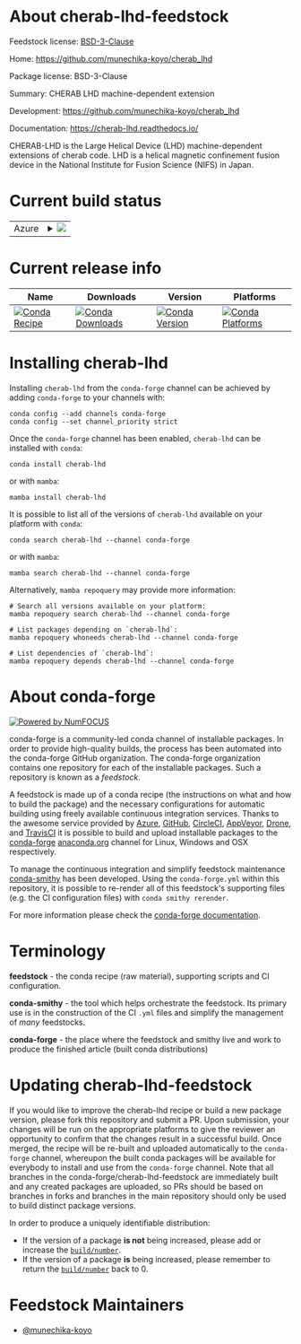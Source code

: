 About cherab-lhd-feedstock
==========================

Feedstock license: [BSD-3-Clause](https://github.com/conda-forge/cherab-lhd-feedstock/blob/main/LICENSE.txt)

Home: https://github.com/munechika-koyo/cherab_lhd

Package license: BSD-3-Clause

Summary: CHERAB LHD machine-dependent extension

Development: https://github.com/munechika-koyo/cherab_lhd

Documentation: https://cherab-lhd.readthedocs.io/

CHERAB-LHD is the Large Helical Device (LHD) machine-dependent extensions of cherab code.
LHD is a helical magnetic confinement fusion device in the National Institute for Fusion Science (NIFS) in Japan.

Current build status
====================


<table>
    
  <tr>
    <td>Azure</td>
    <td>
      <details>
        <summary>
          <a href="https://dev.azure.com/conda-forge/feedstock-builds/_build/latest?definitionId=25084&branchName=main">
            <img src="https://dev.azure.com/conda-forge/feedstock-builds/_apis/build/status/cherab-lhd-feedstock?branchName=main">
          </a>
        </summary>
        <table>
          <thead><tr><th>Variant</th><th>Status</th></tr></thead>
          <tbody><tr>
              <td>linux_64_numpy1.22python3.10.____cpython</td>
              <td>
                <a href="https://dev.azure.com/conda-forge/feedstock-builds/_build/latest?definitionId=25084&branchName=main">
                  <img src="https://dev.azure.com/conda-forge/feedstock-builds/_apis/build/status/cherab-lhd-feedstock?branchName=main&jobName=linux&configuration=linux%20linux_64_numpy1.22python3.10.____cpython" alt="variant">
                </a>
              </td>
            </tr><tr>
              <td>linux_64_numpy1.23python3.11.____cpython</td>
              <td>
                <a href="https://dev.azure.com/conda-forge/feedstock-builds/_build/latest?definitionId=25084&branchName=main">
                  <img src="https://dev.azure.com/conda-forge/feedstock-builds/_apis/build/status/cherab-lhd-feedstock?branchName=main&jobName=linux&configuration=linux%20linux_64_numpy1.23python3.11.____cpython" alt="variant">
                </a>
              </td>
            </tr><tr>
              <td>linux_64_numpy1.26python3.12.____cpython</td>
              <td>
                <a href="https://dev.azure.com/conda-forge/feedstock-builds/_build/latest?definitionId=25084&branchName=main">
                  <img src="https://dev.azure.com/conda-forge/feedstock-builds/_apis/build/status/cherab-lhd-feedstock?branchName=main&jobName=linux&configuration=linux%20linux_64_numpy1.26python3.12.____cpython" alt="variant">
                </a>
              </td>
            </tr><tr>
              <td>osx_64_numpy1.22python3.10.____cpython</td>
              <td>
                <a href="https://dev.azure.com/conda-forge/feedstock-builds/_build/latest?definitionId=25084&branchName=main">
                  <img src="https://dev.azure.com/conda-forge/feedstock-builds/_apis/build/status/cherab-lhd-feedstock?branchName=main&jobName=osx&configuration=osx%20osx_64_numpy1.22python3.10.____cpython" alt="variant">
                </a>
              </td>
            </tr><tr>
              <td>osx_64_numpy1.23python3.11.____cpython</td>
              <td>
                <a href="https://dev.azure.com/conda-forge/feedstock-builds/_build/latest?definitionId=25084&branchName=main">
                  <img src="https://dev.azure.com/conda-forge/feedstock-builds/_apis/build/status/cherab-lhd-feedstock?branchName=main&jobName=osx&configuration=osx%20osx_64_numpy1.23python3.11.____cpython" alt="variant">
                </a>
              </td>
            </tr><tr>
              <td>osx_64_numpy1.26python3.12.____cpython</td>
              <td>
                <a href="https://dev.azure.com/conda-forge/feedstock-builds/_build/latest?definitionId=25084&branchName=main">
                  <img src="https://dev.azure.com/conda-forge/feedstock-builds/_apis/build/status/cherab-lhd-feedstock?branchName=main&jobName=osx&configuration=osx%20osx_64_numpy1.26python3.12.____cpython" alt="variant">
                </a>
              </td>
            </tr>
          </tbody>
        </table>
      </details>
    </td>
  </tr>
</table>

Current release info
====================

| Name | Downloads | Version | Platforms |
| --- | --- | --- | --- |
| [![Conda Recipe](https://img.shields.io/badge/recipe-cherab--lhd-green.svg)](https://anaconda.org/conda-forge/cherab-lhd) | [![Conda Downloads](https://img.shields.io/conda/dn/conda-forge/cherab-lhd.svg)](https://anaconda.org/conda-forge/cherab-lhd) | [![Conda Version](https://img.shields.io/conda/vn/conda-forge/cherab-lhd.svg)](https://anaconda.org/conda-forge/cherab-lhd) | [![Conda Platforms](https://img.shields.io/conda/pn/conda-forge/cherab-lhd.svg)](https://anaconda.org/conda-forge/cherab-lhd) |

Installing cherab-lhd
=====================

Installing `cherab-lhd` from the `conda-forge` channel can be achieved by adding `conda-forge` to your channels with:

```
conda config --add channels conda-forge
conda config --set channel_priority strict
```

Once the `conda-forge` channel has been enabled, `cherab-lhd` can be installed with `conda`:

```
conda install cherab-lhd
```

or with `mamba`:

```
mamba install cherab-lhd
```

It is possible to list all of the versions of `cherab-lhd` available on your platform with `conda`:

```
conda search cherab-lhd --channel conda-forge
```

or with `mamba`:

```
mamba search cherab-lhd --channel conda-forge
```

Alternatively, `mamba repoquery` may provide more information:

```
# Search all versions available on your platform:
mamba repoquery search cherab-lhd --channel conda-forge

# List packages depending on `cherab-lhd`:
mamba repoquery whoneeds cherab-lhd --channel conda-forge

# List dependencies of `cherab-lhd`:
mamba repoquery depends cherab-lhd --channel conda-forge
```


About conda-forge
=================

[![Powered by
NumFOCUS](https://img.shields.io/badge/powered%20by-NumFOCUS-orange.svg?style=flat&colorA=E1523D&colorB=007D8A)](https://numfocus.org)

conda-forge is a community-led conda channel of installable packages.
In order to provide high-quality builds, the process has been automated into the
conda-forge GitHub organization. The conda-forge organization contains one repository
for each of the installable packages. Such a repository is known as a *feedstock*.

A feedstock is made up of a conda recipe (the instructions on what and how to build
the package) and the necessary configurations for automatic building using freely
available continuous integration services. Thanks to the awesome service provided by
[Azure](https://azure.microsoft.com/en-us/services/devops/), [GitHub](https://github.com/),
[CircleCI](https://circleci.com/), [AppVeyor](https://www.appveyor.com/),
[Drone](https://cloud.drone.io/welcome), and [TravisCI](https://travis-ci.com/)
it is possible to build and upload installable packages to the
[conda-forge](https://anaconda.org/conda-forge) [anaconda.org](https://anaconda.org/)
channel for Linux, Windows and OSX respectively.

To manage the continuous integration and simplify feedstock maintenance
[conda-smithy](https://github.com/conda-forge/conda-smithy) has been developed.
Using the ``conda-forge.yml`` within this repository, it is possible to re-render all of
this feedstock's supporting files (e.g. the CI configuration files) with ``conda smithy rerender``.

For more information please check the [conda-forge documentation](https://conda-forge.org/docs/).

Terminology
===========

**feedstock** - the conda recipe (raw material), supporting scripts and CI configuration.

**conda-smithy** - the tool which helps orchestrate the feedstock.
                   Its primary use is in the construction of the CI ``.yml`` files
                   and simplify the management of *many* feedstocks.

**conda-forge** - the place where the feedstock and smithy live and work to
                  produce the finished article (built conda distributions)


Updating cherab-lhd-feedstock
=============================

If you would like to improve the cherab-lhd recipe or build a new
package version, please fork this repository and submit a PR. Upon submission,
your changes will be run on the appropriate platforms to give the reviewer an
opportunity to confirm that the changes result in a successful build. Once
merged, the recipe will be re-built and uploaded automatically to the
`conda-forge` channel, whereupon the built conda packages will be available for
everybody to install and use from the `conda-forge` channel.
Note that all branches in the conda-forge/cherab-lhd-feedstock are
immediately built and any created packages are uploaded, so PRs should be based
on branches in forks and branches in the main repository should only be used to
build distinct package versions.

In order to produce a uniquely identifiable distribution:
 * If the version of a package **is not** being increased, please add or increase
   the [``build/number``](https://docs.conda.io/projects/conda-build/en/latest/resources/define-metadata.html#build-number-and-string).
 * If the version of a package **is** being increased, please remember to return
   the [``build/number``](https://docs.conda.io/projects/conda-build/en/latest/resources/define-metadata.html#build-number-and-string)
   back to 0.

Feedstock Maintainers
=====================

* [@munechika-koyo](https://github.com/munechika-koyo/)


